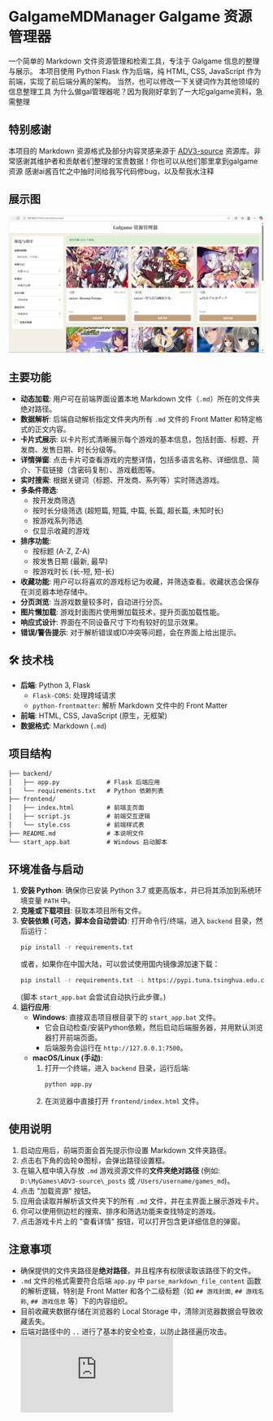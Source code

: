 # GalgameMDManager Galgame 资源管理器
一个简单的 Markdown 文件资源管理和检索工具，专注于 Galgame 信息的整理与展示。
本项目使用 Python Flask 作为后端，纯 HTML, CSS, JavaScript 作为前端，实现了前后端分离的架构。
当然，也可以修改一下关键词作为其他领域的信息整理工具
为什么做gal管理器呢？因为我刚好拿到了一大坨galgame资料，急需整理
##  特别感谢
本项目的 Markdown 资源格式及部分内容灵感来源于 [ADV3-source](https://github.com/ACG-3/ADV3-source) 资源库。非常感谢其维护者和贡献者们整理的宝贵数据！你也可以从他们那里拿到galgame资源
感谢ai酱百忙之中抽时间给我写代码修bug，以及帮我水注释
##  展示图
![image](test.png)
##  主要功能
*   **动态加载**: 用户可在前端界面设置本地 Markdown 文件（`.md`）所在的文件夹绝对路径。
*   **数据解析**: 后端自动解析指定文件夹内所有 `.md` 文件的 Front Matter 和特定格式的正文内容。
*   **卡片式展示**: 以卡片形式清晰展示每个游戏的基本信息，包括封面、标题、开发商、发售日期、时长分级等。
*   **详情弹窗**: 点击卡片可查看游戏的完整详情，包括多语言名称、详细信息、简介、下载链接（含密码复制）、游戏截图等。
*   **实时搜索**: 根据关键词（标题、开发商、系列等）实时筛选游戏。
*   **多条件筛选**:
    *   按开发商筛选
    *   按时长分级筛选 (超短篇, 短篇, 中篇, 长篇, 超长篇, 未知时长)
    *   按游戏系列筛选
    *   仅显示收藏的游戏
*   **排序功能**:
    *   按标题 (A-Z, Z-A)
    *   按发售日期 (最新, 最早)
    *   按游戏时长 (长-短, 短-长)
*   **收藏功能**: 用户可以将喜欢的游戏标记为收藏，并筛选查看。收藏状态会保存在浏览器本地存储中。
*   **分页浏览**: 当游戏数量较多时，自动进行分页。
*   **图片懒加载**: 游戏封面图片使用懒加载技术，提升页面加载性能。
*   **响应式设计**: 界面在不同设备尺寸下均有较好的显示效果。
*   **错误/警告提示**: 对于解析错误或ID冲突等问题，会在界面上给出提示。
## 🛠️ 技术栈
*   **后端**: Python 3, Flask
    *   `Flask-CORS`: 处理跨域请求
    *   `python-frontmatter`: 解析 Markdown 文件中的 Front Matter
*   **前端**: HTML, CSS, JavaScript (原生，无框架)
*   **数据格式**: Markdown (`.md`)
##  项目结构
```
├── backend/
│   ├── app.py             # Flask 后端应用
│   └── requirements.txt   # Python 依赖列表
├── frontend/
│   ├── index.html         # 前端主页面
│   ├── script.js          # 前端交互逻辑
│   └── style.css          # 前端样式表
├── README.md              # 本说明文件
└── start_app.bat          # Windows 启动脚本
```
##  环境准备与启动
1.  **安装 Python**: 确保你已安装 Python 3.7 或更高版本，并已将其添加到系统环境变量 `PATH` 中。
2.  **克隆或下载项目**: 获取本项目所有文件。
3.  **安装依赖 (可选，脚本会自动尝试)**:
    打开命令行/终端，进入 `backend` 目录，然后运行：
    ```bash
    pip install -r requirements.txt
    ```
    或者，如果你在中国大陆，可以尝试使用国内镜像源加速下载：
    ```bash
    pip install -r requirements.txt -i https://pypi.tuna.tsinghua.edu.cn/simple
    ```
    (脚本 `start_app.bat` 会尝试自动执行此步骤。)
4.  **运行应用**:
    *   **Windows**: 直接双击项目根目录下的 `start_app.bat` 文件。
        *   它会自动检查/安装Python依赖，然后启动后端服务器，并用默认浏览器打开前端页面。
        *   后端服务会运行在 `http://127.0.0.1:7500`。
    *   **macOS/Linux (手动)**:
        1.  打开一个终端，进入 `backend` 目录，运行后端:
            ```bash
            python app.py
            ```
        2.  在浏览器中直接打开 `frontend/index.html` 文件。
##  使用说明
1.  启动应用后，前端页面会首先提示你设置 Markdown 文件夹路径。
2.  点击右下角的齿轮⚙️图标，会弹出路径设置框。
3.  在输入框中填入存放 `.md` 游戏资源文件的**文件夹绝对路径** (例如: `D:\MyGames\ADV3-source\_posts` 或 `/Users/username/games_md`)。
4.  点击 "加载资源" 按钮。
5.  应用会读取并解析该文件夹下的所有 `.md` 文件，并在主界面上展示游戏卡片。
6.  你可以使用侧边栏的搜索、排序和筛选功能来查找特定的游戏。
7.  点击游戏卡片上的 "查看详情" 按钮，可以打开包含更详细信息的弹窗。
##  注意事项
*   确保提供的文件夹路径是**绝对路径**，并且程序有权限读取该路径下的文件。
*   `.md` 文件的格式需要符合后端 `app.py` 中 `parse_markdown_file_content` 函数的解析逻辑，特别是 Front Matter 和各个二级标题（如 `## 游戏封面`, `## 游戏名称`, `## 游戏信息` 等）下的内容组织。
*   目前收藏夹数据存储在浏览器的 Local Storage 中，清除浏览器数据会导致收藏丢失。
*   后端对路径中的 `..` 进行了基本的安全检查，以防止路径遍历攻击。
 ![你看不见我](https://rpic.origz.com/api.php?category=pixiv)
